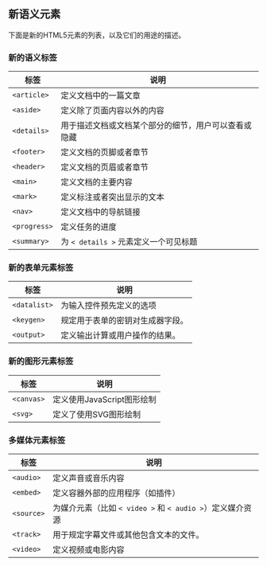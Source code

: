 ## 新语义元素

下面是新的HTML5元素的列表，以及它们的用途的描述。

### 新的语义标签

| 标签         | 说明                                                 |
| ------------ | ---------------------------------------------------- |
| `<article>`  | 定义文档中的一篇文章                                 |
| `<aside>`    | 定义除了页面内容以外的内容                           |
| `<details>`  | 用于描述文档或文档某个部分的细节，用户可以查看或隐藏 |
| `<footer>`   | 定义文档的页脚或者章节                               |
| `<header>`   | 定义文档的页眉或者章节                               |
| `<main>`     | 定义文档的主要内容                                   |
| `<mark>`     | 定义标注或者突出显示的文本                           |
| `<nav>`      | 定义文档中的导航链接                                 |
| `<progress>` | 定义任务的进度                                       |
| `<summary>`  | 为 `< details >` 元素定义一个可见标题                |

### 新的表单元素标签

| 标签         | 说明                             |
| ------------ | -------------------------------- |
| `<datalist>` | 为输入控件预先定义的选项         |
| `<keygen>`   | 规定用于表单的密钥对生成器字段。 |
| `<output>`   | 定义输出计算或用户操作的结果。   |

### 新的图形元素标签

| 标签       | 说明                       |
| ---------- | -------------------------- |
| `<canvas>` | 定义使用JavaScript图形绘制 |
| `<svg>`    | 定义了使用SVG图形绘制      |

### 多媒体元素标签

| 标签       | 说明                                                      |
| ---------- | --------------------------------------------------------- |
| `<audio>`  | 定义声音或音乐内容                                        |
| `<embed>`  | 定义容器外部的应用程序（如插件）                          |
| `<source>` | 为媒介元素（比如 `< video >` 和 `< audio >`）定义媒介资源 |
| `<track>`  | 用于规定字幕文件或其他包含文本的文件。                    |
| `<video>`  | 定义视频或电影内容                                        |

